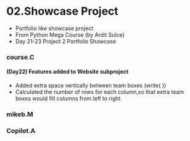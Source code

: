 # 02.Showcase Project
- Portfolio like showcase project
- From Python Mega Course (by Ardit Sulce)
- Day 21-23 Project 2 Portfolio Showcase 

### course.C

#### (Day22) Features added to Website subproject
- Added extra space vertically between team boxes (write(&nbsp;))
- Calculated the number of rows for each column,so that extra team boxes would fill columns from left to right

### mikeb.M


### Copilot.A


